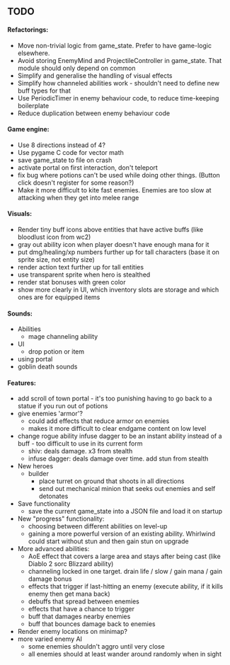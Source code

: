 ## TODO

#### Refactorings:
* Move non-trivial logic from game_state. Prefer to have game-logic elsewhere.
* Avoid storing EnemyMind and ProjectileController in game_state. That module should only depend on common
* Simplify and generalise the handling of visual effects
* Simplify how channeled abilities work - shouldn't need to define new buff types for that
* Use PeriodicTimer in enemy behaviour code, to reduce time-keeping boilerplate
* Reduce duplication between enemy behaviour code

#### Game engine:
* Use 8 directions instead of 4?
* Use pygame C code for vector math
* save game_state to file on crash
* activate portal on first interaction, don't teleport
* fix bug where potions can't be used while doing other things. (Button click doesn't register for some reason?)
* Make it more difficult to kite fast enemies. Enemies are too slow at attacking when they get into melee range

#### Visuals:
* Render tiny buff icons above entities that have active buffs (like bloodlust icon from wc2)
* gray out ability icon when player doesn't have enough mana for it
* put dmg/healing/xp numbers further up for tall characters (base it on sprite size, not entity size)
* render action text further up for tall entities
* use transparent sprite when hero is stealthed
* render stat bonuses with green color
* show more clearly in UI, which inventory slots are storage and which ones are for equipped items

#### Sounds:
* Abilities
    * mage channeling ability
* UI
    * drop potion or item
* using portal
* goblin death sounds

#### Features:
* add scroll of town portal - it's too punishing having to go back to a statue if you run out of potions
* give enemies 'armor'?
    * could add effects that reduce armor on enemies
    * makes it more difficult to clear endgame content on low level
* change rogue ability infuse dagger to be an instant ability instead of a buff - too difficult to use in its current form
    * shiv: deals damage. x3 from stealth
    * infuse dagger: deals damage over time. add stun from stealth
* New heroes
    * builder
        * place turret on ground that shoots in all directions
        * send out mechanical minion that seeks out enemies and self detonates
* Save functionality
    * save the current game_state into a JSON file and load it on startup
* New "progress" functionality:
    * choosing between different abilities on level-up
    * gaining a more powerful version of an existing ability. Whirlwind could start without stun and then gain stun on upgrade
* More advanced abilities:
    * AoE effect that covers a large area and stays after being cast (like Diablo 2 sorc Blizzard ability)
    * channeling locked in one target. drain life / slow / gain mana / gain damage bonus
    * effects that trigger if last-hitting an enemy (execute ability, if it kills enemy then get mana back)
    * debuffs that spread between enemies
    * effects that have a chance to trigger
    * buff that damages nearby enemies
    * buff that bounces damage back to enemies
* Render enemy locations on minimap?
* more varied enemy AI
    * some enemies shouldn't aggro until very close
    * all enemies should at least wander around randomly when in sight